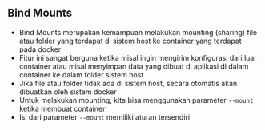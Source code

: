 ## Bind Mounts

- Bind Mounts merupakan kemampuan melakukan mounting (sharing) file atau folder yang terdapat di sistem host ke container yang terdapat pada docker 
- Fitur ini sangat berguna ketika misal ingin mengirim konfigurasi dari luar container atau misal menyimpan data yang dibuat di aplikasi di dalam container ke dalam folder sistem host
- Jika file atau folder tidak ada di sistem host, secara otomatis akan dibuatkan oleh sistem docker 
- Untuk melakukan mounting, kita bisa menggunakan parameter `--mount` ketika membuat container
- Isi dari parameter `--mount` memiliki aturan tersendiri